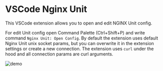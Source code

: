 # VSCode Nginx Unit

This VSCode extension allows you to open and edit NGINX Unit config.

For edit Unit config open Command Palette (Ctrl+Shift+P) and write command `Nginx Unit: Open Config`. By default the extension uses default Nginx Unit unix socket params, but you can overwrite it in the extension settings or create a new connection. The extension uses `curl` under the hood and all connection params are curl arguments.

![demo](https://user-images.githubusercontent.com/11972062/210787099-1a5840a4-bf1c-495d-9213-9b4be8e0580a.gif)
